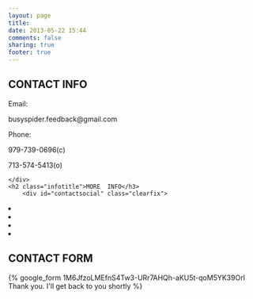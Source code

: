 ```yaml
---
layout: page
title: 
date: 2013-05-22 15:44
comments: false 
sharing: true
footer: true
---
```

<div class="contact clearfix">
<div id="info" class="clearfix">
	<h2 class="infotitle">CONTACT INFO</h2>
	<div class="infolist clearfix">
	<div class="infolabel"><p>Email:</p></div>
	<div class="infocontent"><p>busyspider.feedback@gmail.com </p></div>
    </div>
    <div class="infolist clearfix">
	<div class="infolabel"><p>Phone:</p></div>
	<div class="infocontent"><p>979-739-0696(c)</p><p>713-574-5413(o)</p></div>

    </div>
	<h2 class="infotitle">MORE  INFO</h3>
		<div id="contactsocial" class="clearfix">
  <li>
  <a href="http://apple.com" class="apple" ></a>
  </li>
  <li>
  <a href="http://facebook.com" class="facebook" ></a>
  </li>
  <li>
  <a href="http://twitter.com" class="twitter" ></a>
  </li>
  <li>
  <a href="http://youtube.com" class="youtube" ></a>
  </li>
 
</div>
</div>

<div id="contactform" class="clearfix">
<h2 class="formtitle">CONTACT FORM</h2>
{% google_form 1M6JfzoLMEfnS4Tw3-URr7AHQh-aKU5t-qoM5YK39OrI Thank you. I'll get back to you shortly %}
</div>
</div>



